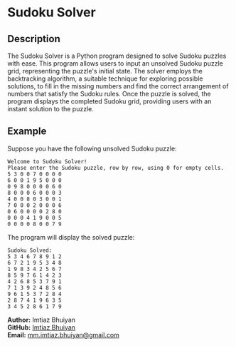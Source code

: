 # Sudoku Solver

## Description

The Sudoku Solver is a Python program designed to solve Sudoku puzzles with ease. This program allows users to input an unsolved Sudoku puzzle grid, representing the puzzle's initial state. The solver employs the backtracking algorithm, a suitable technique for exploring possible solutions, to fill in the missing numbers and find the correct arrangement of numbers that satisfy the Sudoku rules. Once the puzzle is solved, the program displays the completed Sudoku grid, providing users with an instant solution to the puzzle.

## Example

Suppose you have the following unsolved Sudoku puzzle:

```
Welcome to Sudoku Solver!
Please enter the Sudoku puzzle, row by row, using 0 for empty cells.
5 3 0 0 7 0 0 0 0
6 0 0 1 9 5 0 0 0
0 9 8 0 0 0 0 6 0
8 0 0 0 6 0 0 0 3
4 0 0 8 0 3 0 0 1
7 0 0 0 2 0 0 0 6
0 6 0 0 0 0 2 8 0
0 0 0 4 1 9 0 0 5
0 0 0 0 8 0 0 7 9
```

The program will display the solved puzzle:

```
Sudoku Solved:
5 3 4 6 7 8 9 1 2
6 7 2 1 9 5 3 4 8
1 9 8 3 4 2 5 6 7
8 5 9 7 6 1 4 2 3
4 2 6 8 5 3 7 9 1
7 1 3 9 2 4 8 5 6
9 6 1 5 3 7 2 8 4
2 8 7 4 1 9 6 3 5
3 4 5 2 8 6 1 7 9
```

**Author:** Imtiaz Bhuiyan<br>
**GitHub:** [Imtiaz Bhuiyan](https://github.com/imtiazzzz)  
**Email:** mm.imtiaz.bhuiyan@gmail.com  
